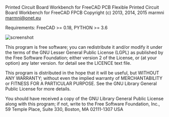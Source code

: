 Printed Circuit Board Workbench for FreeCAD PCB 
Flexible Printed Circuit Board Workbench for FreeCAD FPCB 
Copyright (c) 2013, 2014, 2015 
marmni <marmni@onet.eu> 

Requirements: FreeCAD >= 0.18, PYTHON >= 3.6

![screenshot](http://a.fsdn.com/con/app/proj/eaglepcb2freecad/screenshots/FreeCAD-PCB_assembly.png)


This program is free software; you can redistribute it and/or modify
it under the terms of the GNU Lesser General Public License (LGPL)
as published by the Free Software Foundation; either version 2 of
the License, or (at your option) any later version.
for detail see the LICENCE text file. 

This program is distributed in the hope that it will be useful,
but WITHOUT ANY WARRANTY; without even the implied warranty of
MERCHANTABILITY or FITNESS FOR A PARTICULAR PURPOSE.  See the 
GNU Library General Public License for more details. 

You should have received a copy of the GNU Library General Public
License along with this program; if not, write to the Free Software 
Foundation, Inc., 59 Temple Place, Suite 330, Boston, MA  02111-1307
USA
